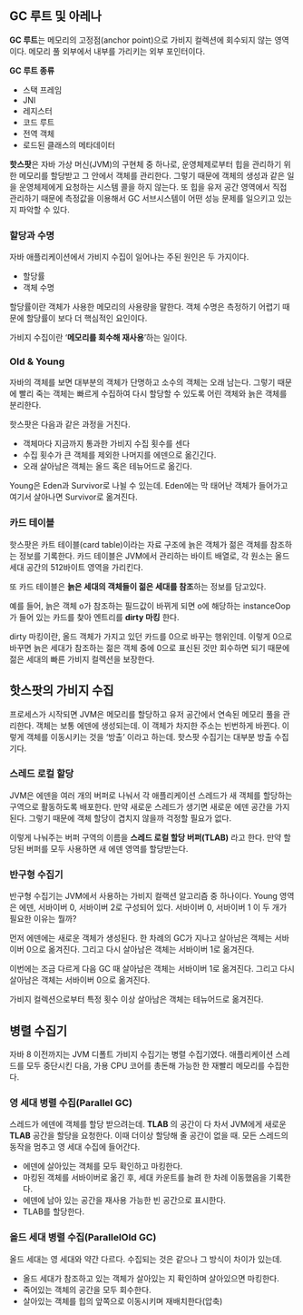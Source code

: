## GC 루트 및 아레나

**GC 루트**는 메모리의 고정점(anchor point)으로 가비지 컬렉션에 회수되지 않는 영역이다. 메모리 풀 외부에서 내부를 가리키는 외부 포인터이다. 

**GC 루트 종류**

- 스택 프레임
- JNI
- 레지스터
- 코드 루트
- 전역 객체
- 로드된 클래스의 메타데이터

**핫스팟**은 자바 가상 머신(JVM)의 구현체 중 하나로, 운영체제로부터 힙을 관리하기 위한 메모리를 할당받고 그 안에서 객체를 관리한다. 그렇기 때문에 객체의 생성과 같은 일을 운영체제에게 요청하는 시스템 콜을 하지 않는다. 또 힙을 유저 공간 영역에서 직접 관리하기 때문에 측정값을 이용해서 GC 서브시스템이 어떤 성능 문제를 일으키고 있는지 파악할 수 있다. 

### 할당과 수명

자바 애플리케이션에서 가비지 수집이 일어나는 주된 원인은 두 가지이다. 

- 할당률
- 객체 수명

할당률이란 객체가 사용한 메모리의 사용량을 말한다. 객체 수명은 측정하기 어렵기 때문에 할당률이 보다 더 핵심적인 요인이다. 

가비지 수집이란 ‘**메모리를 회수해 재사용**’하는 일이다.

### Old & Young

자바의 객체를 보면 대부분의 객체가 단명하고 소수의 객체는 오래 남는다. 그렇기 때문에 빨리 죽는 객체는 빠르게 수집하여 다시 할당할 수 있도록 어린 객체와 늙은 객체를 분리한다. 

핫스팟은 다음과 같은 과정을 거친다. 

- 객체마다 지금까지 통과한 가비지 수집 횟수를 센다
- 수집 횟수가 큰 객체를 제외한 나머지를 에덴으로 옮긴긴다.
- 오래 살아남은 객체는 올드 혹은 테뉴어드로 옮긴다.

Young은 Eden과 Survivor로 나뉠 수 있는데. Eden에는 막 태어난 객체가 들어가고 여기서 살아나면 Survivor로 옮겨진다.

### 카드 테이블

핫스팟은 카트 테이블(card table)이라는 자료 구조에 늙은 객체가 젊은 객체를 참조하는 정보를 기록한다. 카드 테이블은 JVM에서 관리하는 바이트 배열로, 각 원소는 올드 세대 공간의 512바이트 영역을 가리킨다.

또 카드 테이블은 **늙은 세대의 객체들이 젊은 세대를 참조**하는 정보를 담고있다.  

예를 들어, 늙은 객체 o가 참조하는 필드값이 바뀌게 되면 o에 해당하는 instanceOop가 들어 있는 카드를 찾아 엔트리를 **dirty 마킹** 한다. 

dirty 마킹이란, 올드 객체가 가지고 있던 카드를 0으로 바꾸는 행위인데. 이렇게 0으로 바꾸면 늙은 세대가 참조하는 젊은 객체 중에 0으로 표신된 것만 회수하면 되기 때문에 젊은 세대의 빠른 가비지 컬렉션을 보장한다. 

## 핫스팟의 가비지 수집

프로세스가 시작되면 JVM은 메모리를 할당하고 유저 공간에서 연속된 메모리 풀을 관리한다. 객체는 보통 에덴에 생성되는데. 이 객체가 차지한 주소는 빈번하게 바뀐다. 이렇게 객체를 이동시키는 것을 ‘방출’ 이라고 하는데. 핫스팟 수집기는 대부분 방출 수집기다.

### 스레드 로컬 할당

JVM은 에덴을 여러 개의 버퍼로 나눠서 각 애플리케이션 스레드가 새 객체를 할당하는 구역으로 활동하도록 배포한다. 만약 새로운 스레드가 생기면 새로운 에덴 공간을 가지된다. 그렇기 때문에 객체 할당이 겹치지 않을까 걱정할 필요가 없다. 

이렇게 나눠주는 버퍼 구역의 이름을 **스레드 로컬 할당 버퍼(TLAB)** 라고 한다. 만약 할당된 버퍼를 모두 사용하면 새 에덴 영역를 할당받는다.

### 반구형 수집기

반구형 수집기는 JVM에서 사용하는 가비지 컬랙션 알고리즘 중 하나이다. Young 영역은 에덴, 서바이버 0, 서바이버 2로 구성되어 있다. 서바이버 0, 서바이버 1 이 두 개가 필요한 이유는 뭘까? 

먼저 에덴에는 새로운 객체가 생성된다. 한 차례의 GC가 지나고 살아남은 객체는 서바이버 0으로 옮겨진다. 그리고 다시 살아남은 객체는 서바이버 1로 옮겨진다.

이번에는 조금 다르게 다음 GC 때 살아남은 객체는 서바이버 1로 옮겨진다. 그리고 다시 살아남은 객체는 서바이버 0으로 옮겨진다. 

가비지 컬렉션으로부터 특정 횟수 이상 살아남은 객체는 테뉴어드로 옮겨진다. 

## 병렬 수집기

자바 8 이전까지는 JVM 디폴트 가비지 수집기는 병렬 수집기였다. 애플리케이션 스레드를 모두 중단시킨 다음, 가용 CPU 코어를 총돈해 가능한 한 재빨리 메모리를 수집한다. 

### 영 세대 병렬 수집(Parallel GC)

스레드가 에덴에 객체를 할당 받으려는데. **TLAB** 의 공간이 다 차서 JVM에게 새로운 **TLAB** 공간을 할당을 요청한다. 이때 더이상 할당해 줄 공간이 없을 때. 모든 스레드의 동작을 멈추고 영 세대 수집에 들어간다. 

- 에덴에 살아있는 객체를 모두 확인하고 마킹한다.
- 마킹된 객체를 서바이버로 옮긴 후, 세대 카운트를 늘려 한 차례 이동했음을 기록한다.
- 에덴에 남아 있는 공간을 재사용 가능한 빈 공간으로 표시한다.
- TLAB를 할당한다.

### 올드 세대 병렬 수집(ParallelOld GC)

올드 세대는 영 세대와 약간 다르다. 수집되는 것은 같으나 그 방식이 차이가 있는데. 

- 올드 세대가 참조하고 있는 객체가 살아있는 지 확인하며 살아있으면 마킹한다.
- 죽어있는 객체의 공간을 모두 회수한다.
- 살아있는 객체를 힙의 앞쪽으로 이동시키며 재배치한다(압축)